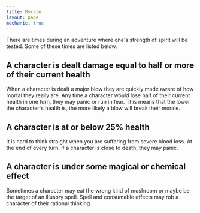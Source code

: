 ```yaml
---
title: Morale
layout: page
mechanic: true
---
```


There are times during an adventure where one's strength of spirit will be tested. Some of these times are listed below.

## A character is dealt damage equal to half or more of their current health
When a character is dealt a major blow they are quickly made aware of how mortal they really are. Any time a character would lose half of their current health in one turn, they may panic or run in fear. This means that the lower the character's health is, the more likely a blow will break their morale.

## A character is at or below 25% health
It is hard to think straight when you are suffering from severe blood loss. At the end of every turn, if a character is close to death, they may panic.

## A character is under some magical or chemical effect
Sometimes a character may eat the wrong kind of mushroom or maybe be the target of an illusory spell. Spell and consumable effects may rob a character of their rational thinking
